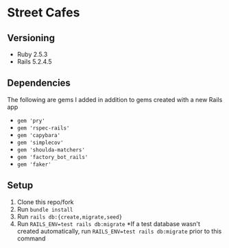 # Street Cafes

## Versioning
- Ruby 2.5.3
- Rails 5.2.4.5

## Dependencies
The following are gems I added in addition to gems created with a new Rails app
- `gem 'pry'`
- `gem 'rspec-rails'`
- `gem 'capybara'`
- `gem 'simplecov'`
- `gem 'shoulda-matchers'`
- `gem 'factory_bot_rails'`
- `gem 'faker'`

## Setup
1. Clone this repo/fork
1. Run `bundle install`
1. Run `rails db:{create,migrate,seed}`
1. Run `RAILS_ENV=test rails db:migrate` *If a test database wasn't created automatically, run `RAILS_ENV=test rails db:migrate` prior to this command
